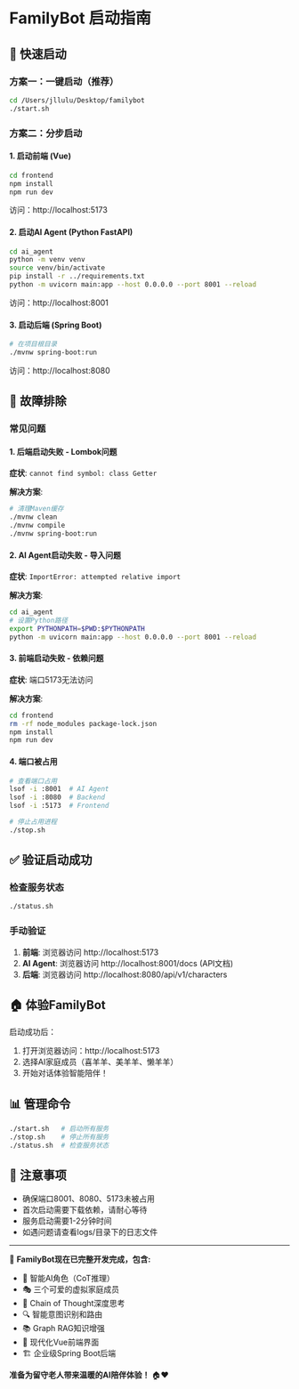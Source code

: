 # FamilyBot 启动指南

## 🚀 快速启动

### 方案一：一键启动（推荐）

```bash
cd /Users/jllulu/Desktop/familybot
./start.sh
```

### 方案二：分步启动

#### 1. 启动前端 (Vue)
```bash
cd frontend
npm install
npm run dev
```
访问：http://localhost:5173

#### 2. 启动AI Agent (Python FastAPI) 
```bash
cd ai_agent
python -m venv venv
source venv/bin/activate
pip install -r ../requirements.txt
python -m uvicorn main:app --host 0.0.0.0 --port 8001 --reload
```
访问：http://localhost:8001

#### 3. 启动后端 (Spring Boot)
```bash
# 在项目根目录
./mvnw spring-boot:run
```
访问：http://localhost:8080

## 🔧 故障排除

### 常见问题

#### 1. 后端启动失败 - Lombok问题
**症状**: `cannot find symbol: class Getter`

**解决方案**:
```bash
# 清理Maven缓存
./mvnw clean
./mvnw compile
./mvnw spring-boot:run
```

#### 2. AI Agent启动失败 - 导入问题
**症状**: `ImportError: attempted relative import`

**解决方案**:
```bash
cd ai_agent
# 设置Python路径
export PYTHONPATH=$PWD:$PYTHONPATH
python -m uvicorn main:app --host 0.0.0.0 --port 8001 --reload
```

#### 3. 前端启动失败 - 依赖问题
**症状**: 端口5173无法访问

**解决方案**:
```bash
cd frontend
rm -rf node_modules package-lock.json
npm install
npm run dev
```

#### 4. 端口被占用
```bash
# 查看端口占用
lsof -i :8001  # AI Agent
lsof -i :8080  # Backend  
lsof -i :5173  # Frontend

# 停止占用进程
./stop.sh
```

## ✅ 验证启动成功

### 检查服务状态
```bash
./status.sh
```

### 手动验证
1. **前端**: 浏览器访问 http://localhost:5173
2. **AI Agent**: 浏览器访问 http://localhost:8001/docs (API文档)
3. **后端**: 浏览器访问 http://localhost:8080/api/v1/characters

## 🏠 **体验FamilyBot**

启动成功后：

1. 打开浏览器访问：http://localhost:5173
2. 选择AI家庭成员（喜羊羊、美羊羊、懒羊羊）
3. 开始对话体验智能陪伴！

## 📊 管理命令

```bash
./start.sh   # 启动所有服务
./stop.sh    # 停止所有服务  
./status.sh  # 检查服务状态
```

## 📝 注意事项

- 确保端口8001、8080、5173未被占用
- 首次启动需要下载依赖，请耐心等待
- 服务启动需要1-2分钟时间
- 如遇问题请查看logs/目录下的日志文件

---

💝 **FamilyBot现在已完整开发完成，包含:**
- 🤖 智能AI角色（CoT推理）
- 🎭 三个可爱的虚拟家庭成员  
- 🧠 Chain of Thought深度思考
- 🔍 智能意图识别和路由
- 📚 Graph RAG知识增强
- 🎨 现代化Vue前端界面
- 🏗️ 企业级Spring Boot后端

**准备为留守老人带来温暖的AI陪伴体验！** 🏠❤️
